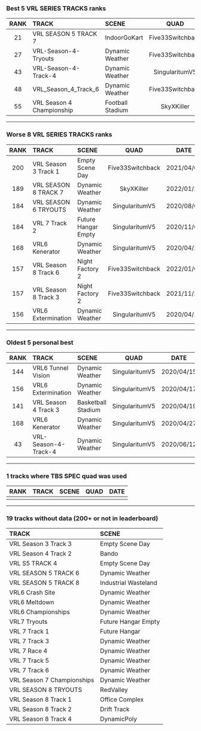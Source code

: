 ### Best 5 VRL SERIES TRACKS ranks
|RANK|TRACK|SCENE|QUAD|DATE|
|:---:|:---|:---|:---:|:---:|
|21|VRL SEASON 5 TRACK 7|IndoorGoKart|Five33Switchback|2021/04/11|
|27|VRL-Season-4-Tryouts|Dynamic Weather|Five33Switchback|2021/04/05|
|43|VRL-Season-4-Track-4|Dynamic Weather|SingularitumV5|2020/06/12|
|48|VRL_Season_4_Track_6|Dynamic Weather|Five33Switchback|2021/04/05|
|55|VRL Season 4 Championship|Football Stadium|SkyXKiller|2022/01/25|
---
### Worse 8 VRL SERIES TRACKS ranks
|RANK|TRACK|SCENE|QUAD|DATE|
|:---:|:---|:---|:---:|:---:|
|200|VRL Season 3 Track 1|Empty Scene Day|Five33Switchback|2021/04/03|
|189|VRL SEASON 8 TRACK 7|Dynamic Weather|SkyXKiller|2022/01/24|
|184|VRL SEASON 6 TRYOUTS|Dynamic Weather|SingularitumV5|2020/08/09|
|184|VRL 7 Track 2|Future Hangar Empty|SingularitumV5|2020/11/05|
|168|VRL6 Kenerator|Dynamic Weather|SingularitumV5|2020/04/27|
|157|VRL Season 8 Track 6|Night Factory 2|Five33Switchback|2022/01/02|
|157|VRL Season 8 Track 3|Night Factory 2|Five33Switchback|2021/11/27|
|156|VRL6 Extermination|Dynamic Weather|SingularitumV5|2020/04/17|
---
### Oldest 5 personal best
|RANK|TRACK|SCENE|QUAD|DATE|
|:---:|:---|:---|:---:|:---:|
|144|VRL6 Tunnel Vision|Dynamic Weather|SingularitumV5|2020/04/15|
|156|VRL6 Extermination|Dynamic Weather|SingularitumV5|2020/04/17|
|141|VRL Season 4 Track 3|Basketball Stadium|SingularitumV5|2020/04/19|
|168|VRL6 Kenerator|Dynamic Weather|SingularitumV5|2020/04/27|
|43|VRL-Season-4-Track-4|Dynamic Weather|SingularitumV5|2020/06/12|
---
### 1 tracks where TBS SPEC quad was used
|RANK|TRACK|SCENE|QUAD|DATE|
|:---:|:---|:---|:---:|:---:|
||||||
---
### 19 tracks without data (200+ or not in leaderboard)
|TRACK|SCENE|
|:---|:---|
|VRL Season 3 Track 3|Empty Scene Day|
|VRL Season 4 Track 2|Bando|
|VRL S5 TRACK 4|Empty Scene Day|
|VRL SEASON 5 TRACK 6|Dynamic Weather|
|VRL SEASON 5 TRACK 8|Industrial Wasteland|
|VRL6 Crash Site|Dynamic Weather|
|VRL6 Meltdown|Dynamic Weather|
|VRL6 Championships|Dynamic Weather|
|VRL7 Tryouts|Future Hangar Empty|
|VRL 7 Track 1|Future Hangar|
|VRL 7 Track 3|Dynamic Weather|
|VRL 7 Race 4|Dynamic Weather|
|VRL 7 Track 5|Dynamic Weather|
|VRL 7 Track 6|Dynamic Weather|
|VRL Season 7 Championships|Dynamic Weather|
|VRL SEASON 8 TRYOUTS|RedValley|
|VRL Season 8 Track 1|Office Complex|
|VRL Season 8 Track 2|Drift Track|
|VRL Season 8 Track 4|DynamicPoly|
